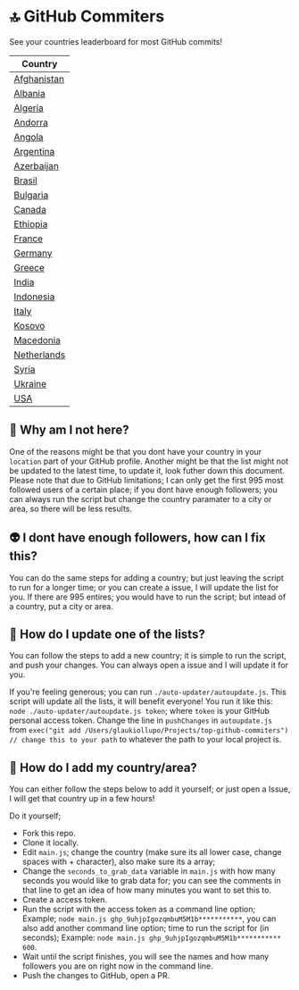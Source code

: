 # 🔝 GitHub Commiters

See your countries leaderboard for most GitHub commits!

| Country                                                                                |
| -------------------------------------------------------------------------------------- |
| [Afghanistan](output/afghanistan.md)                                                   |
| [Albania](output/albania.md)                                                           |
| [Algeria](output/algeria.md)                                                           |
| [Andorra](output/andorra,andorra-la-vella,santa-coloma,la-margineda,engolasters.md)    |
| [Angola](output/angola,luanda,cabinda,huambo,lubango,kuito,malanje,lobito,benguela.md) |
| [Argentina](output/argentina.md)                                                       |
| [Azerbaijan](output/azerbaijan.md)                                                     |
| [Brasil](output/brazil,brasil.md)                                                      |
| [Bulgaria](output/sofia,bulgaria.md)                                                   |
| [Canada](output/canada.md)                                                             |
| [Ethiopia](output/addis+ababa,ethiopia.md)                                             |
| [France](output/france.md)                                                             |
| [Germany](output/germany.md)                                                           |
| [Greece](output/greece.md)                                                             |
| [India](output/india.md)                                                               |
| [Indonesia](output/bogor,jakarta,indonesia.md)                                         |
| [Italy](output/italy.md)                                                               |
| [Kosovo](output/kosovo.md)                                                             |
| [Macedonia](output/macedonia.md)                                                       |
| [Netherlands](output/netherlands.md)                                                   |
| [Syria](output/syria.md)                                                               |
| [Ukraine](output/ukraine.md)                                                           |
| [USA](output/usa,united+states,united+states+of+america,america.md)                    |

## 🤔 Why am I not here?

One of the reasons might be that you dont have your country in your `location` part of your GitHub profile. Another might be that the list might not be updated to the latest time, to update it, look futher down this document. Please note that due to GitHub limitations; I can only get the first 995 most followed users of a certain place; if you dont have enough followers; you can always run the script but change the country paramater to a city or area, so there will be less results.

## 👽 I dont have enough followers, how can I fix this?

You can do the same steps for adding a country; but just leaving the script to run for a longer time; or you can create a issue, I will update the list for you. If there are 995 entires; you would have to run the script; but intead of a country, put a city or area.

## 🚨 How do I update one of the lists?

You can follow the steps to add a new country; it is simple to run the script, and push your changes. You can always open a issue and I will update it for you.

If you're feeling generous; you can run `./auto-updater/autoupdate.js`. This script will update all the lists, it will benefit everyone! You run it like this: `node ./auto-updater/autoupdate.js token`; where `token` is your GitHub personal access token. Change the line in `pushChanges` in `autoupdate.js` from `exec("git add /Users/glaukiollupo/Projects/top-github-commiters") // change this to your path` to whatever the path to your local project is.

## 📕 How do I add my country/area?

You can either follow the steps below to add it yourself; or just open a Issue, I will get that country up in a few hours!

Do it yourself;

- Fork this repo.
- Clone it locally.
- Edit `main.js`; change the country (make sure its all lower case, change spaces with + character), also make sure its a array;
- Change the `seconds_to_grab_data` variable in `main.js` with how many seconds you would like to grab data for; you can see the comments in that line to get an idea of how many minutes you want to set this to.
- Create a access token.
- Run the script with the access token as a command line option; Example; `node main.js ghp_9uhjpIgozqmbuM5M1b***********`, you can also add another command line option; time to run the script for (in seconds); Example: `node main.js ghp_9uhjpIgozqmbuM5M1b*********** 600`.
- Wait until the script finishes, you will see the names and how many followers you are on right now in the command line.
- Push the changes to GitHub, open a PR.
